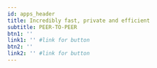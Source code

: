 ```yaml
---
id: apps_header
title: Incredibly fast, private and efficient
subtitle: PEER-TO-PEER
btn1: ''
link1: '' #link for button
btn2: ''
link2: '' #link for button
---
```

